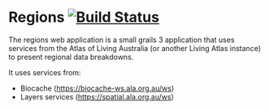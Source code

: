 # Regions [![Build Status](https://travis-ci.org/bioatlas/regions.svg?branch=master)](https://travis-ci.org/bioatlas/regions)

The regions web application is a small grails 3 application that uses services from the Atlas of Living Australia (or another Living Atlas instance)
to present regional data breakdowns.

It uses services from:

* Biocache (https://biocache-ws.ala.org.au/ws)
* Layers services (https://spatial.ala.org.au/ws)

